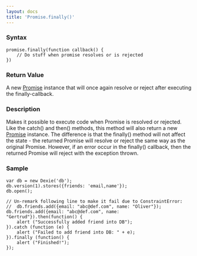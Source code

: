 ```yaml
---
layout: docs
title: 'Promise.finally()'
---
```


### Syntax

    promise.finally(function callback() {
        // Do stuff when promise resolves or is rejected
    })

### Return Value

A new [Promise](Promise) instance that will once again resolve or reject after executing the finally-callback. 

### Description

Makes it possible to execute code when Promise is resolved or rejected. Like the catch() and then() methods, this method will also return a new [Promise](Promise) instance. The difference is that the finally() method will not affect the state - the returned Promise will resolve or reject the same way as the original Promise. However, if an error occur in the finally() callback, then the returned Promise will reject with the exception thrown.

### Sample

    var db = new Dexie('db');
    db.version(1).stores({friends: 'email,name'});
    db.open();

    // Un-remark following line to make it fail due to ConstraintError:
    //  db.friends.add({email: "abc@def.com", name: "Oliver"}); 
    db.friends.add({email: "abc@def.com", name: "Gertrud"}).then(function() {
        alert ("Successfully added friend into DB");
    }).catch (function (e) {
        alert ("Failed to add friend into DB: " + e);
    }).finally (function() {
        alert ("Finished!");
    });

